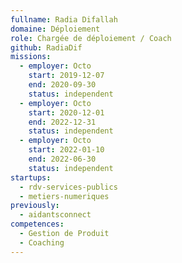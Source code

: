 ```yaml
---
fullname: Radia Difallah
domaine: Déploiement
role: Chargée de déploiement / Coach
github: RadiaDif
missions:
  - employer: Octo
    start: 2019-12-07
    end: 2020-09-30
    status: independent
  - employer: Octo
    start: 2020-12-01
    end: 2022-12-31
    status: independent
  - employer: Octo
    start: 2022-01-10
    end: 2022-06-30
    status: independent
startups:
  - rdv-services-publics
  - metiers-numeriques
previously:
  - aidantsconnect
competences:
  - Gestion de Produit
  - Coaching
---
```

